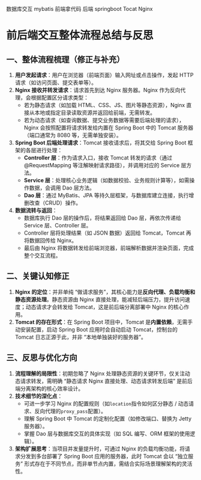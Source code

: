 数据库交互 mybatis
前端拿代码
后端 springboot
Tocat
Nginx
# 前后端交互整体流程总结与反思

## 一、整体流程梳理（修正与补充）

1. **用户发起请求**：用户在浏览器（前端页面）输入网址或点击操作，发起 HTTP 请求（如访问页面、提交表单等）。
2. **Nginx 接收并转发请求**：请求首先到达 Nginx 服务器。Nginx 作为反向代理，会根据配置区分请求类型：
    - 若为静态请求（如加载 HTML、CSS、JS、图片等静态资源），Nginx 直接从本地或指定目录读取资源并返回给前端，无需转发。
    - 若为动态请求（如查询数据、提交业务数据等需要后端处理的请求），Nginx 会按照配置将请求转发给内置在 Spring Boot 中的 Tomcat 服务器（端口通常为 8080 等，无需单独安装）。
3. **Spring Boot 后端处理请求**：Tomcat 接收请求后，将其交给 Spring Boot 框架的各层进行处理：
    - **Controller 层**：作为请求入口，接收 Tomcat 转发的请求（通过 @RequestMapping 等注解映射请求路径），并调用对应的 Service 层方法。
    - **Service 层**：处理核心业务逻辑（如数据校验、业务规则计算等），如需操作数据，会调用 Dao 层方法。
    - **Dao 层**：通过 MyBatis、JPA 等持久层框架，与数据库建立连接，执行增删改查（CRUD）操作。
4. **数据流转与返回**：
    - 数据库执行 Dao 层的操作后，将结果返回给 Dao 层，再依次传递给 Service 层、Controller 层。
    - Controller 层将处理结果（如 JSON 数据）返回给 Tomcat，Tomcat 再将数据回传给 Nginx。
    - 最后由 Nginx 将数据转发给前端浏览器，前端解析数据并渲染页面，完成整个交互流程。

## 二、关键认知修正

1. **Nginx 的定位**：并非单纯 “做请求服务”，其核心能力是**反向代理、负载均衡和静态资源处理**。静态资源由 Nginx 直接处理，能减轻后端压力，提升访问速度；动态请求才会转发给 Tomcat，这是前后端分离部署中 Nginx 的核心作用。
2. **Tomcat 的存在形式**：在 Spring Boot 项目中，Tomcat 是**内置依赖**，无需手动安装配置，启动 Spring Boot 应用时会自动启动 Tomcat，控制台的 Tomcat 日志正源于此，并非 “本地单独装好的服务器”。

## 三、反思与优化方向

1. **流程理解的局限性**：初期忽略了 Nginx 处理静态资源的关键环节，仅关注动态请求转发，需明确 “静态请求 Nginx 直接处理、动态请求转发后端” 是前后端分离架构的核心效率设计。
2. **技术细节的深化点**：
    - 可进一步学习 Nginx 的配置规则（如`location`指令如何区分静态 / 动态请求、反向代理的`proxy_pass`配置）。
    - 理解 Spring Boot 中 Tomcat 的定制化配置（如修改端口、替换为 Jetty 服务器）。
    - 掌握 Dao 层与数据库交互的具体实现（如 SQL 编写、ORM 框架的使用逻辑）。
3. **架构扩展思考**：当项目并发量提升时，可通过 Nginx 的负载均衡功能，将请求分发到多台部署了 Spring Boot 应用的服务器，此时 Tomcat 会以 “独立服务” 形式存在于不同节点，而非单节点内置，需结合实际场景理解架构的灵活性。